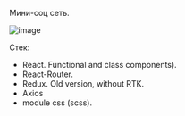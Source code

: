 Мини-соц сеть.


![image](https://user-images.githubusercontent.com/71790705/217628624-01512040-16d3-40f3-a9a6-d125887de67a.png)

Стек: </br> 
- React. Functional and class components).
- React-Router.
- Redux. Old version, without RTK.
- Axios
- module css (scss).
